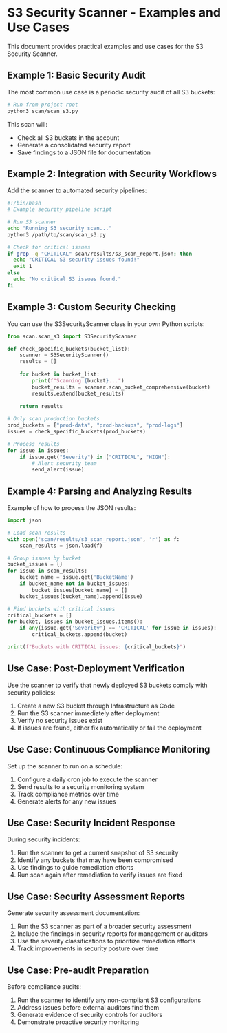 # S3 Security Scanner - Examples and Use Cases

This document provides practical examples and use cases for the S3 Security Scanner.

## Example 1: Basic Security Audit

The most common use case is a periodic security audit of all S3 buckets:

```bash
# Run from project root
python3 scan/scan_s3.py
```

This scan will:
- Check all S3 buckets in the account
- Generate a consolidated security report
- Save findings to a JSON file for documentation

## Example 2: Integration with Security Workflows

Add the scanner to automated security pipelines:

```bash
#!/bin/bash
# Example security pipeline script

# Run S3 scanner
echo "Running S3 security scan..."
python3 /path/to/scan/scan_s3.py

# Check for critical issues
if grep -q "CRITICAL" scan/results/s3_scan_report.json; then
  echo "CRITICAL S3 security issues found!"
  exit 1
else
  echo "No critical S3 issues found."
fi
```

## Example 3: Custom Security Checking

You can use the S3SecurityScanner class in your own Python scripts:

```python
from scan.scan_s3 import S3SecurityScanner

def check_specific_buckets(bucket_list):
    scanner = S3SecurityScanner()
    results = []
    
    for bucket in bucket_list:
        print(f"Scanning {bucket}...")
        bucket_results = scanner.scan_bucket_comprehensive(bucket)
        results.extend(bucket_results)
    
    return results

# Only scan production buckets
prod_buckets = ["prod-data", "prod-backups", "prod-logs"]
issues = check_specific_buckets(prod_buckets)

# Process results
for issue in issues:
    if issue.get("Severity") in ["CRITICAL", "HIGH"]:
        # Alert security team
        send_alert(issue)
```

## Example 4: Parsing and Analyzing Results

Example of how to process the JSON results:

```python
import json

# Load scan results
with open('scan/results/s3_scan_report.json', 'r') as f:
    scan_results = json.load(f)

# Group issues by bucket
bucket_issues = {}
for issue in scan_results:
    bucket_name = issue.get('BucketName')
    if bucket_name not in bucket_issues:
        bucket_issues[bucket_name] = []
    bucket_issues[bucket_name].append(issue)

# Find buckets with critical issues
critical_buckets = []
for bucket, issues in bucket_issues.items():
    if any(issue.get('Severity') == 'CRITICAL' for issue in issues):
        critical_buckets.append(bucket)

print(f"Buckets with CRITICAL issues: {critical_buckets}")
```

## Use Case: Post-Deployment Verification

Use the scanner to verify that newly deployed S3 buckets comply with security policies:

1. Create a new S3 bucket through Infrastructure as Code
2. Run the S3 scanner immediately after deployment
3. Verify no security issues exist
4. If issues are found, either fix automatically or fail the deployment

## Use Case: Continuous Compliance Monitoring

Set up the scanner to run on a schedule:

1. Configure a daily cron job to execute the scanner
2. Send results to a security monitoring system
3. Track compliance metrics over time
4. Generate alerts for any new issues

## Use Case: Security Incident Response

During security incidents:

1. Run the scanner to get a current snapshot of S3 security
2. Identify any buckets that may have been compromised
3. Use findings to guide remediation efforts
4. Run scan again after remediation to verify issues are fixed

## Use Case: Security Assessment Reports

Generate security assessment documentation:

1. Run the S3 scanner as part of a broader security assessment
2. Include the findings in security reports for management or auditors
3. Use the severity classifications to prioritize remediation efforts
4. Track improvements in security posture over time

## Use Case: Pre-audit Preparation

Before compliance audits:

1. Run the scanner to identify any non-compliant S3 configurations
2. Address issues before external auditors find them
3. Generate evidence of security controls for auditors
4. Demonstrate proactive security monitoring
